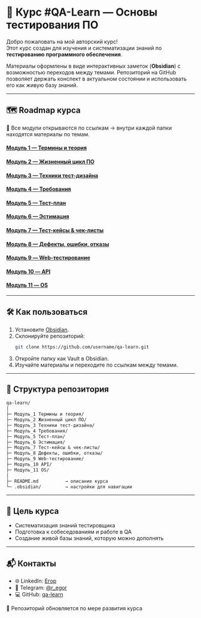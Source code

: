 # 📘 Курс #QA-Learn — Основы тестирования ПО

Добро пожаловать на мой авторский курс!  
Этот курс создан для изучения и систематизации знаний по **тестированию программного обеспечения**.  

Материалы оформлены в виде интерактивных заметок (**Obsidian**) с возможностью переходов между темами. Репозиторий на GitHub позволяет держать конспект в актуальном состоянии и использовать его как живую базу знаний.

---

## 🗺 Roadmap курса
📂 Все модули открываются по ссылкам → внутри каждой папки находятся материалы по темам.

#### [Модуль 1 — Термины и теория](./Модуль_1%20Термины%20и%20теория)

#### [Модуль 2 — Жизненный цикл ПО](./Модуль_2%20Жизненный%20цикл%20ПО)

#### [Модуль 3 — Техники тест-дизайна](./Модуль_3%20Техники%20Тест-дизайна)

#### [Модуль 4 — Требования](./Модуль_4%20Требования)

#### [Модуль 5 — Тест-план](./Модуль_5%20Тест%20план)

#### [Модуль 6 — Эстимация](./Модуль_6%20Эстимация)

#### [Модуль 7 — Тест-кейсы & чек-листы](./Модуль_7%20Тест-кейс%20%26%20Чек-лист)

#### [Модуль 8 — Дефекты, ошибки, отказы](./Модуль_8%20Дефекты,%20Ошибки,%20Отказы)

#### [Модуль 9 — Web-тестирование](./Модуль_9%20WEB)

#### [Модуль 10 — API](./Модуль_10%20API)

#### [Модуль 11 — OS](./Модуль_11%20OS)

---

## 🛠 Как пользоваться
1. Установите [Obsidian](https://obsidian.md/).  
2. Склонируйте репозиторий:  
   ```bash
   git clone https://github.com/username/qa-learn.git
   ```
3. Откройте папку как Vault в Obsidian.
4. Изучайте материалы и переходите по ссылкам между темами.
---
## 📂 Структура репозитория

```txt
qa-learn/
│
├─ Модуль_1 Термины и теория/
├─ Модуль_2 Жизненный цикл ПО/
├─ Модуль_3 Техники тест-дизайна/
├─ Модуль_4 Требования/
├─ Модуль_5 Тест-план/
├─ Модуль_6 Эстимация/
├─ Модуль_7 Тест-кейсы & чек-листы/
├─ Модуль_8 Дефекты, ошибки, отказы/
├─ Модуль_9 Web-тестирование/
├─ Модуль_10 API/
├─ Модуль_11 OS/
│
├─ README.md          → описание курса
└─ .obsidian/         → настройки для навигации

```

---
## 🎯 Цель курса

- Систематизация знаний тестировщика
- Подготовка к собеседованиям и работе в QA
- Создание живой базы знаний, которую можно дополнять
---
## 📬 Контакты
- 🌐 LinkedIn: [Егор](https://www.linkedin.com/in/rukhovets)
- 📘 Telegram: [@r_egor](https://t.me/r_egor)
- 💻 GitHub: [qa-learn](https://github.com/username/qa-learn)
  
📌 Репозиторий обновляется по мере развития курса
